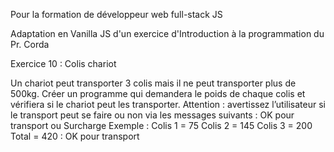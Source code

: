 Pour la formation de développeur web full-stack JS

Adaptation en Vanilla JS d'un exercice d'Introduction à la programmation du Pr. Corda

Exercice 10 : Colis chariot

Un chariot peut transporter 3 colis mais il ne peut transporter plus de 500kg. Créer un programme qui demandera le poids de chaque colis et vérifiera si le chariot peut les transporter.
Attention : avertissez l’utilisateur si le transport peut se faire ou non via les messages suivants : OK pour transport ou Surcharge
Exemple : Colis 1 = 75
Colis 2 = 145
Colis 3 = 200
Total = 420 : OK pour transport